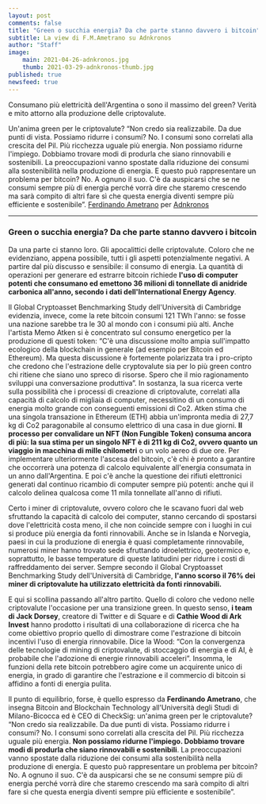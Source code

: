 ```yaml
---
layout: post
comments: false
title: "Green o succhia energia? Da che parte stanno davvero i bitcoin"
subtitle: La view di F.M.Ametrano su Adnkronos
author: "Staff"
image:
    main: 2021-04-26-adnkronos.jpg
    thumb: 2021-03-29-adnkronos-thumb.jpg
published: true
newsfeed: true
---
```


Consumano più elettricità dell'Argentina o sono il massimo del green? Verità e mito attorno alla produzione delle criptovalute.

Un'anima green per le criptovalute? “Non credo sia realizzabile. Da due punti di vista. Possiamo ridurre i consumi? No. I consumi sono correlati alla crescita del Pil. Più ricchezza uguale più energia. Non possiamo ridurne l'impiego. Dobbiamo trovare modi di produrla che siano rinnovabili e sostenibili. La preoccupazioni vanno spostate dalla riduzione dei consumi alla sostenibilità nella produzione di energia. E questo può rappresentare un problema per bitcoin? No. A ognuno il suo. C'è da auspicarsi che se ne consumi sempre più di energia perché vorrà dire che staremo crescendo ma sarà compito di altri fare sì che questa energia diventi sempre più efficiente e sostenibile”. [Ferdinando Ametrano](https://ametrano.net/) per [Adnkronos](https://www.adnkronos.com/green-o-succhia-energia-da-che-parte-stanno-davvero-i-bitcoin_1TtAuCltAmEq527Zge153c?refresh_ce)

----

### Green o succhia energia? Da che parte stanno davvero i bitcoin
>
Da una parte ci stanno loro. Gli apocalittici delle criptovalute. Coloro che ne evidenziano, appena possibile, tutti i gli aspetti potenzialmente negativi. A partire dal più discusso e sensibile: il consumo di energia. La quantità di operazioni per generare ed estrarre bitcoin richiede **l'uso di computer potenti che consumano ed emettono 36 milioni di tonnellate di anidride carbonica all'anno, secondo i dati dell'International Energy Agency**.
>
Il Global Cryptoasset Benchmarking Study dell'Università di Cambridge evidenzia, invece, come la rete bitcoin consumi 121 TWh l'anno: se fosse una nazione sarebbe tra le 30 al mondo con i consumi più alti. Anche l'artista Memo Atken si è concentrato sul consumo energetico per la produzione di questi token: “C'è una discussione molto ampia sull'impatto ecologico della blockchain in generale (ad esempio per Bitcoin ed Ethereum). Ma questa discussione è fortemente polarizzata tra i pro-cripto che credono che l'estrazione delle cryptovalute sia per lo più green contro chi ritiene che siano uno spreco di risorse. Spero che il mio ragionamento sviluppi una conversazione produttiva”. In sostanza, la sua ricerca verte sulla possibilità che i processi di creazione di criptovalute, correlati alla capacità di calcolo di migliaia di computer, necessitino di un consumo di energia molto grande con conseguenti emissioni di Co2. Atken stima che una singola transazione in Ethereum (ETH) abbia un'impronta media di 27,7 kg di Co2 paragonabile al consumo elettrico di una casa in due giorni. **Il processo per convalidare un NFT (Non Fungible Token) consuma ancora di più: la sua stima per un singolo NFT è di 211 kg di Co2, ovvero quanto un viaggio in macchina di mille chilometri** o un volo aereo di due ore. Per implementare ulteriormente l'ascesa del bitcoin, c'è chi è pronto a garantire che occorrerà una potenza di calcolo equivalente all'energia consumata in un anno dall'Argentina. E poi c'è anche la questione dei rifiuti elettronici generati dal continuo ricambio di computer sempre più potenti: anche qui il calcolo delinea qualcosa come 11 mila tonnellate all'anno di rifiuti.
>
Certo i miner di criptovalute, ovvero coloro che le scavano fuori dal web sfruttando la capacità di calcolo dei computer, stanno cercando di spostarsi dove l'elettricità costa meno, il che non coincide sempre con i luoghi in cui si produce più energia da fonti rinnovabili. Anche se in Islanda e Norvegia, paesi in cui la produzione di energia è quasi completamente rinnovabile, numerosi miner hanno trovato sede sfruttando idroelettrico, geotermico e, soprattutto, le basse temperature di queste latitudini per ridurre i costi di raffreddamento dei server. Sempre secondo il Global Cryptoasset Benchmarking Study dell'Università di Cambridge, **l'anno scorso il 76% dei miner di criptovalute ha utilizzato elettricità da fonti rinnovabili.**
>
E qui si scollina passando all'altro partito. Quello di coloro che vedono nelle criptovalute l'occasione per una transizione green. In questo senso, **i team di Jack Dorsey**, creatore di Twitter e di Square e di **Cathie Wood di Ark Invest** hanno prodotto i risultati di una collaborazione di ricerca che ha come obiettivo proprio quello di dimostrare come l'estrazione di bitcoin incentivi l'uso di energia rinnovabile. Dice la Wood: “Con la convergenza delle tecnologie di mining di criptovalute, di stoccaggio di energia e di AI, è probabile che l'adozione di energie rinnovabili acceleri”. Insomma, le funzioni della rete bitcoin potrebbero agire come un acquirente unico di energia, in grado di garantire che l'estrazione e il commercio di bitcoin si affidino a fonti di energia pulita.
>
Il punto di equilibrio, forse, è quello espresso da **Ferdinando Ametrano**, che insegna Bitcoin and Blockchain Technology all'Università degli Studi di Milano-Bicocca ed è CEO di CheckSig: un'anima green per le criptovalute? “Non credo sia realizzabile. Da due punti di vista. Possiamo ridurre i consumi? No. I consumi sono correlati alla crescita del Pil. Più ricchezza uguale più energia. **Non possiamo ridurne l'impiego. Dobbiamo trovare modi di produrla che siano rinnovabili e sostenibili**. La preoccupazioni vanno spostate dalla riduzione dei consumi alla sostenibilità nella produzione di energia. E questo può rappresentare un problema per bitcoin? No. A ognuno il suo. C'è da auspicarsi che se ne consumi sempre più di energia perché vorrà dire che staremo crescendo ma sarà compito di altri fare sì che questa energia diventi sempre più efficiente e sostenibile”.
